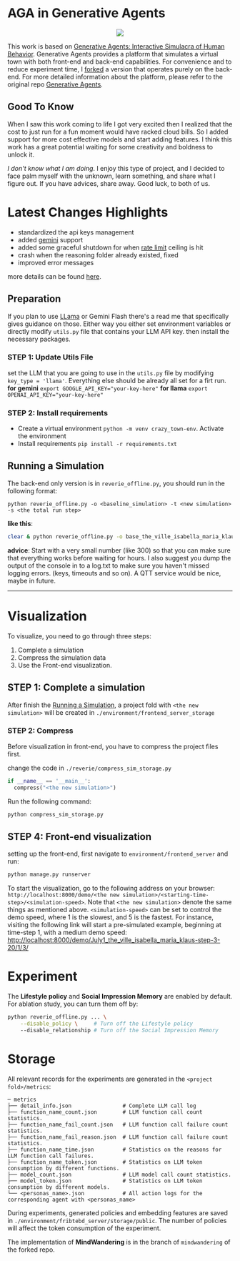 # AGA in Generative Agents

<p align="center" width="100%">
<img src="./docs/images/aga_in_ga.gif" >
</p>

This work is based on [Generative Agents: Interactive Simulacra of Human Behavior](https://github.com/joonspk-research/generative_agents). Generative Agents provides a platform that simulates a virtual town with both front-end and back-end capabilities. For convenience and to reduce experiment time, I [forked](https://github.com/AffordableGenerativeAgents/Affordable-Generative-Agents?tab=readme-ov-file) a version that operates purely on the back-end. For more detailed information about the platform, please refer to the original repo [Generative Agents](https://github.com/joonspk-research/generative_agents).

## Good To Know
When I saw this work coming to life I got very excited then I realized that the cost to just run for a fun moment would have racked cloud bills. So I added support for more cost effective models and start adding features. I think this work has a great potential waiting for some creativity and boldness to unlock it.

*I don't know what I am doing*. I enjoy this type of project, and I decided to face palm myself with the unknown, learn something, and share what I figure out. If you have advices, share away. Good luck, to both of us.

# Latest Changes Highlights
* standardized the api keys management
* added [gemini](https://ai.google.dev) support
* added some graceful shutdown for when [rate limit](https://ai.google.dev/gemini-api/docs/rate-limits) ceiling is hit
* crash when the reasoning folder already existed, fixed
* improved error messages

more details can be found [here](./docs/changelog.md).


## Preparation
If you plan to use [LLama](./docs/llama.md) or Gemini Flash there's a read me that specifically gives guidance on those. Either way you either set environment variables or directly modify `utils.py` file that contains your LLM API key. then install the necessary packages.

### STEP 1: Update Utils File
set the LLM that you are going to use in the `utils.py` file by modifying `key_type = 'llama'`. Everything else should be already all set for a firt run.
**for gemini**
`export GOOGLE_API_KEY="your-key-here"`
**for llama**
`export OPENAI_API_KEY="your-key-here"`

### STEP 2: Install requirements
 * Create a virtual environment `python -m venv crazy_town-env`. Activate the environment
 * Install requirements ```pip install -r requirements.txt```

## Running a Simulation
The back-end only version is in `reverie_offline.py`, you should run in the following format:

`python reverie_offline.py -o <baseline_simulation> -t <new simulation> -s <the total run step>`

**like this**:

```bash
clear & python reverie_offline.py -o base_the_ville_isabella_maria_klaus -t nice_person -s 17280
```
**advice**: Start with a very small number (like 300) so that you can make sure that everything works before waiting for hours. I also suggest you dump the output of the console in to a log.txt to make sure you haven't missed logging errors. (keys, timeouts and so on). A QTT service would be nice, maybe in future.

---

# Visualization
To visualize, you need to go through three steps: 
1. Complete a simulation
2. Compress the simulation data
3. Use the Front-end visualization.

## STEP 1: Complete a simulation
After finish the [Running a Simulation](#running-a-simulation), a project fold with `<the new simulation>` will be created in `./environment/frontend_server_storage`

### STEP 2: Compress
Before visualization in front-end, you have to compress the project files first. 

change the code in `./reverie/compress_sim_storage.py`

```python
if __name__ == '__main__':
  compress("<the new simulation>")
```

Run the following command:

```bash
python compress_sim_storage.py
```

## STEP 4: Front-end visualization
setting up the front-end, first navigate to `environment/frontend_server` and run:
```bash
python manage.py runserver
```

To start the visualization, go to the following address on your browser: `http://localhost:8000/demo/<the new simulation>/<starting-time-step>/<simulation-speed>`. Note that `<the new simulation>` denote the same things as mentioned above. `<simulation-speed>` can be set to control the demo speed, where 1 is the slowest, and 5 is the fastest. For instance, visiting the following link will start a pre-simulated example, beginning at time-step 1, with a medium demo speed:  
[http://localhost:8000/demo/July1_the_ville_isabella_maria_klaus-step-3-20/1/3/](http://localhost:8000/demo/July1_the_ville_isabella_maria_klaus-step-3-20/1/3/)

# Experiment

The **Lifestyle policy** and **Social Impression Memory** are enabled by default. For ablation study, you can turn them off by:
```bash
python reverie_offline.py ... \
    --disable_policy \     # Turn off the Lifestyle policy
    --disable_relationship # Turn off the Social Impression Memory
```
# Storage
All relevant records for the experiments are generated in the `<project fold>/metrics`:

```
─ metrics
├── detail_info.json                # Complete LLM call log
├── function_name_count.json        # LLM function call count statistics.
├── function_name_fail_count.json   # LLM function call failure count statistics.
├── function_name_fail_reason.json  # LLM function call failure count statistics.
├── function_name_time.json         # Statistics on the reasons for LLM function call failures.
├── function_name_token.json        # Statistics on LLM token consumption by different functions.
├── model_count.json                # LLM model call count statistics.
├── model_token.json                # Statistics on LLM token consumption by different models.
└── <personas_name>.json            # All action logs for the corresponding agent with <personas_name>
```

During experiments, generated policies and embedding features are saved in `./environment/fribtebd_server/storage/public`. The number of policies will affect the token consumption of the experiment.

The implementation of **MindWandering** is in the branch of `mindwandering` of the forked repo.